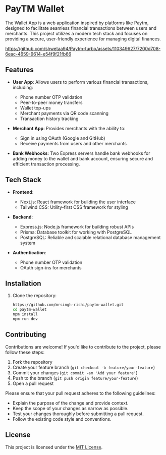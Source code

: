 # PayTM Wallet

The Wallet App is a web application inspired by platforms like Paytm, designed to facilitate seamless financial transactions between users and merchants. This project utilizes a modern tech stack and focuses on providing a secure, user-friendly experience for managing digital finances.


https://github.com/shwetaa94/Paytm-turbo/assets/110349627/7200d708-6eac-4659-9614-e54f9f21fb66


## Features

- **User App**: Allows users to perform various financial transactions, including:
  - Phone number OTP validation
  - Peer-to-peer money transfers
  - Wallet top-ups
  - Merchant payments via QR code scanning
  - Transaction history tracking
  
- **Merchant App**: Provides merchants with the ability to:
  - Sign in using OAuth (Google and GitHub)
  - Receive payments from users and other merchants
  
- **Bank Webhooks**: Two Express servers handle bank webhooks for adding money to the wallet and bank account, ensuring secure and efficient transaction processing.

## Tech Stack

- **Frontend**:
  - Next.js: React framework for building the user interface
  - Tailwind CSS: Utility-first CSS framework for styling
  
- **Backend**:
  - Express.js: Node.js framework for building robust APIs
  - Prisma: Database toolkit for working with PostgreSQL
  - PostgreSQL: Reliable and scalable relational database management system
  
- **Authentication**:
  - Phone number OTP validation
  - OAuth sign-ins for merchants
  
## Installation

1. Clone the repository:

   ```bash
   https://github.com/mrsingh-rishi/paytm-wallet.git
   cd paytm-wallet
   npm install
   npm run dev
   ```
## Contributing

Contributions are welcome! If you'd like to contribute to the project, please follow these steps:

1. Fork the repository
2. Create your feature branch (`git checkout -b feature/your-feature`)
3. Commit your changes (`git commit -am 'Add your feature'`)
4. Push to the branch (`git push origin feature/your-feature`)
5. Open a pull request

Please ensure that your pull request adheres to the following guidelines:
- Explain the purpose of the change and provide context.
- Keep the scope of your changes as narrow as possible.
- Test your changes thoroughly before submitting a pull request.
- Follow the existing code style and conventions.

## License

This project is licensed under the [MIT License](LICENSE).
